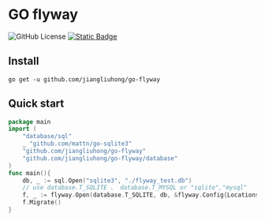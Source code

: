 # GO flyway

![GitHub License](https://img.shields.io/github/license/jiangliuhong/go-flyway)
[![Static Badge](https://img.shields.io/badge/go.dev-reference-blue?style=flat)](https://pkg.go.dev/github.com/jiangliuhong/go-flyway)


## Install

```shell
go get -u github.com/jiangliuhong/go-flyway
```

## Quick start

```go
package main
import (
	"database/sql"
	_ "github.com/mattn/go-sqlite3"
	"github.com/jiangliuhong/go-flyway"
	"github.com/jiangliuhong/go-flyway/database"
)
func main(){
    db, _ := sql.Open("sqlite3", "./flyway_test.db") 
	// use database.T_SQLITE 、 database.T_MYSQL or "sqlite","mysql"
    f, _ := flyway.Open(database.T_SQLITE, db, &flyway.Config{Locations:[]string{"db_migration"}})
    f.Migrate()
}
```